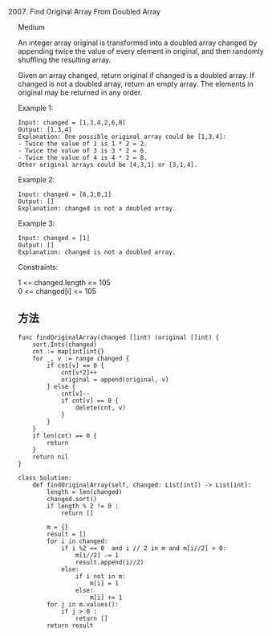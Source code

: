 2007. Find Original Array From Doubled Array


Medium


An integer array original is transformed into a doubled array changed by appending twice the value of every element in original, and then randomly shuffling the resulting array.

Given an array changed, return original if changed is a doubled array. If changed is not a doubled array, return an empty array. The elements in original may be returned in any order.

 

Example 1:

```
Input: changed = [1,3,4,2,6,8]
Output: [1,3,4]
Explanation: One possible original array could be [1,3,4]:
- Twice the value of 1 is 1 * 2 = 2.
- Twice the value of 3 is 3 * 2 = 6.
- Twice the value of 4 is 4 * 2 = 8.
Other original arrays could be [4,3,1] or [3,1,4].
```

Example 2:

```
Input: changed = [6,3,0,1]
Output: []
Explanation: changed is not a doubled array.
```

Example 3:

```
Input: changed = [1]
Output: []
Explanation: changed is not a doubled array.
```

Constraints:

1 <= changed.length <= 105   
0 <= changed[i] <= 105


## 方法


```
func findOriginalArray(changed []int) (original []int) {
	sort.Ints(changed)
	cnt := map[int]int{}
	for _, v := range changed {
		if cnt[v] == 0 { 
			cnt[v*2]++ 
			original = append(original, v)
		} else {
			cnt[v]-- 
			if cnt[v] == 0 {
				delete(cnt, v)
			}
		}
	}
	if len(cnt) == 0 {
		return
	}
	return nil
}

```



```
class Solution:
    def findOriginalArray(self, changed: List[int]) -> List[int]:
        length = len(changed)
        changed.sort()
        if length % 2 != 0 :
            return []

        m = {}
        result = []
        for i in changed:
            if i %2 == 0  and i // 2 in m and m[i//2] > 0:
                m[i//2] -= 1
                result.append(i//2)
            else:
                if i not in m:
                    m[i] = 1
                else:
                    m[i] += 1
        for j in m.values():
            if j > 0 :
                return []
        return result
```